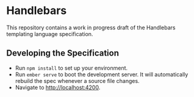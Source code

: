 # Handlebars

This repository contains a work in progress draft of the Handlebars templating language specification.

## Developing the Specification

- Run `npm install` to set up your environment.
- Run `ember serve` to boot the development server. It will automatically rebuild the spec whenever a source file changes.
- Navigate to <http://localhost:4200>.
